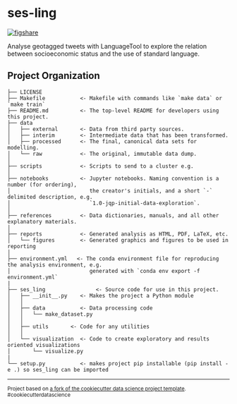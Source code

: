 ses-ling
==============================
[![figshare](https://img.shields.io/badge/doi-10.6084%2Fm9.figshare.22633417-blue.svg?style=flat-square)](https://doi.org/10.6084/m9.figshare.22633417)

Analyse geotagged tweets with LanguageTool to explore the relation between socioeconomic
status and the use of standard language.

Project Organization
------------

    ├── LICENSE
    ├── Makefile           <- Makefile with commands like `make data` or `make train`
    ├── README.md          <- The top-level README for developers using this project.
    ├── data
    │   ├── external       <- Data from third party sources.
    │   ├── interim        <- Intermediate data that has been transformed.
    │   ├── processed      <- The final, canonical data sets for modelling.
    │   └── raw            <- The original, immutable data dump.
    │
    ├── scripts            <- Scripts to send to a cluster e.g.
    │
    ├── notebooks          <- Jupyter notebooks. Naming convention is a number (for ordering),
    │                         the creator's initials, and a short `-` delimited description, e.g.
    │                         `1.0-jqp-initial-data-exploration`.
    │
    ├── references         <- Data dictionaries, manuals, and all other explanatory materials.
    │
    ├── reports            <- Generated analysis as HTML, PDF, LaTeX, etc.
    │   └── figures        <- Generated graphics and figures to be used in reporting
    │
    ├── environment.yml   <- The conda environment file for reproducing the analysis environment, e.g.
    │                         generated with `conda env export -f environment.yml`
    |
    ├── ses_ling                <- Source code for use in this project.
    │   ├── __init__.py    <- Makes the project a Python module
    │   │
    │   ├── data           <- Data processing code
    │   │   └── make_dataset.py
    │   │
    │   ├── utils       <- Code for any utilities
    │   │
    │   └── visualization  <- Code to create exploratory and results oriented visualizations
    │       └── visualize.py
    |
    └── setup.py           <- makes project pip installable (pip install -e .) so ses_ling can be imported



--------

<p><small>Project based on <a target="_blank" href="https://github.com/drivendata/cookiecutter-data-science">a fork of the cookiecutter data science project template</a>. #cookiecutterdatascience</small></p>
